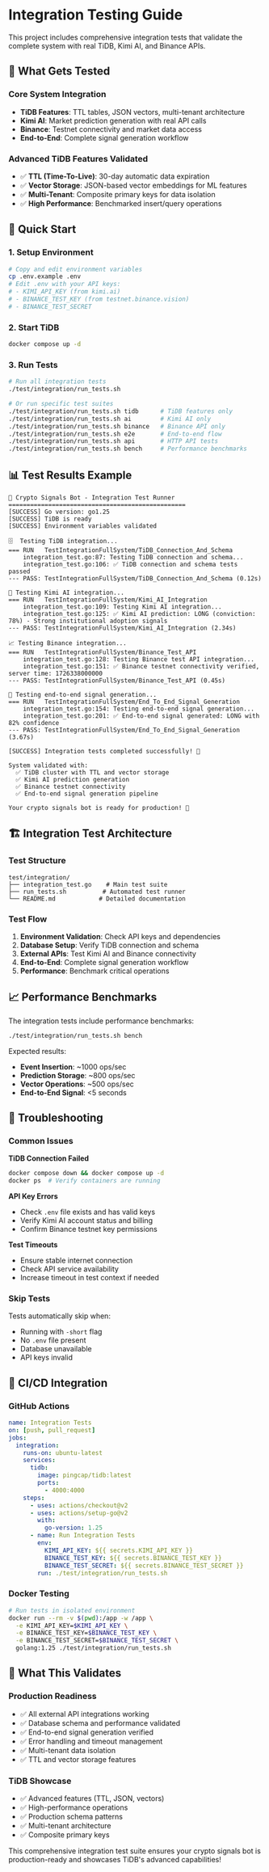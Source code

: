 # Integration Testing Guide

This project includes comprehensive integration tests that validate the complete system with real TiDB, Kimi AI, and Binance APIs.

## 🎯 What Gets Tested

### Core System Integration
- **TiDB Features**: TTL tables, JSON vectors, multi-tenant architecture
- **Kimi AI**: Market prediction generation with real API calls
- **Binance**: Testnet connectivity and market data access
- **End-to-End**: Complete signal generation workflow

### Advanced TiDB Features Validated
- ✅ **TTL (Time-To-Live)**: 30-day automatic data expiration
- ✅ **Vector Storage**: JSON-based vector embeddings for ML features
- ✅ **Multi-Tenant**: Composite primary keys for data isolation
- ✅ **High Performance**: Benchmarked insert/query operations

## 🚀 Quick Start

### 1. Setup Environment
```bash
# Copy and edit environment variables
cp .env.example .env
# Edit .env with your API keys:
# - KIMI_API_KEY (from kimi.ai)
# - BINANCE_TEST_KEY (from testnet.binance.vision)
# - BINANCE_TEST_SECRET
```

### 2. Start TiDB
```bash
docker compose up -d
```

### 3. Run Tests
```bash
# Run all integration tests
./test/integration/run_tests.sh

# Or run specific test suites
./test/integration/run_tests.sh tidb      # TiDB features only
./test/integration/run_tests.sh ai        # Kimi AI only  
./test/integration/run_tests.sh binance   # Binance API only
./test/integration/run_tests.sh e2e       # End-to-end flow
./test/integration/run_tests.sh api       # HTTP API tests
./test/integration/run_tests.sh bench     # Performance benchmarks
```

## 📊 Test Results Example

```
🚀 Crypto Signals Bot - Integration Test Runner
=================================================
[SUCCESS] Go version: go1.25
[SUCCESS] TiDB is ready
[SUCCESS] Environment variables validated

🗄️  Testing TiDB integration...
=== RUN   TestIntegrationFullSystem/TiDB_Connection_And_Schema
    integration_test.go:87: Testing TiDB connection and schema...
    integration_test.go:106: ✅ TiDB connection and schema tests passed
--- PASS: TestIntegrationFullSystem/TiDB_Connection_And_Schema (0.12s)

🤖 Testing Kimi AI integration...
=== RUN   TestIntegrationFullSystem/Kimi_AI_Integration
    integration_test.go:109: Testing Kimi AI integration...
    integration_test.go:125: ✅ Kimi AI prediction: LONG (conviction: 78%) - Strong institutional adoption signals
--- PASS: TestIntegrationFullSystem/Kimi_AI_Integration (2.34s)

📈 Testing Binance integration...
=== RUN   TestIntegrationFullSystem/Binance_Test_API
    integration_test.go:128: Testing Binance test API integration...
    integration_test.go:151: ✅ Binance testnet connectivity verified, server time: 1726338000000
--- PASS: TestIntegrationFullSystem/Binance_Test_API (0.45s)

🔄 Testing end-to-end signal generation...
=== RUN   TestIntegrationFullSystem/End_To_End_Signal_Generation
    integration_test.go:154: Testing end-to-end signal generation...
    integration_test.go:201: ✅ End-to-end signal generated: LONG with 82% confidence
--- PASS: TestIntegrationFullSystem/End_To_End_Signal_Generation (3.67s)

[SUCCESS] Integration tests completed successfully! 🎉

System validated with:
  ✅ TiDB cluster with TTL and vector storage
  ✅ Kimi AI prediction generation  
  ✅ Binance testnet connectivity
  ✅ End-to-end signal generation pipeline

Your crypto signals bot is ready for production! 🚀
```

## 🏗️ Integration Test Architecture

### Test Structure
```
test/integration/
├── integration_test.go    # Main test suite
├── run_tests.sh          # Automated test runner
└── README.md            # Detailed documentation
```

### Test Flow
1. **Environment Validation**: Check API keys and dependencies
2. **Database Setup**: Verify TiDB connection and schema
3. **External APIs**: Test Kimi AI and Binance connectivity
4. **End-to-End**: Complete signal generation workflow
5. **Performance**: Benchmark critical operations

## 📈 Performance Benchmarks

The integration tests include performance benchmarks:

```bash
./test/integration/run_tests.sh bench
```

Expected results:
- **Event Insertion**: ~1000 ops/sec
- **Prediction Storage**: ~800 ops/sec
- **Vector Operations**: ~500 ops/sec
- **End-to-End Signal**: <5 seconds

## 🔧 Troubleshooting

### Common Issues

**TiDB Connection Failed**
```bash
docker compose down && docker compose up -d
docker ps  # Verify containers are running
```

**API Key Errors**
- Check `.env` file exists and has valid keys
- Verify Kimi AI account status and billing
- Confirm Binance testnet key permissions

**Test Timeouts**
- Ensure stable internet connection
- Check API service availability
- Increase timeout in test context if needed

### Skip Tests
Tests automatically skip when:
- Running with `-short` flag
- No `.env` file present  
- Database unavailable
- API keys invalid

## 🚀 CI/CD Integration

### GitHub Actions
```yaml
name: Integration Tests
on: [push, pull_request]
jobs:
  integration:
    runs-on: ubuntu-latest
    services:
      tidb:
        image: pingcap/tidb:latest
        ports:
          - 4000:4000
    steps:
      - uses: actions/checkout@v2
      - uses: actions/setup-go@v2
        with:
          go-version: 1.25
      - name: Run Integration Tests
        env:
          KIMI_API_KEY: ${{ secrets.KIMI_API_KEY }}
          BINANCE_TEST_KEY: ${{ secrets.BINANCE_TEST_KEY }}
          BINANCE_TEST_SECRET: ${{ secrets.BINANCE_TEST_SECRET }}
        run: ./test/integration/run_tests.sh
```

### Docker Testing
```bash
# Run tests in isolated environment
docker run --rm -v $(pwd):/app -w /app \
  -e KIMI_API_KEY=$KIMI_API_KEY \
  -e BINANCE_TEST_KEY=$BINANCE_TEST_KEY \
  -e BINANCE_TEST_SECRET=$BINANCE_TEST_SECRET \
  golang:1.25 ./test/integration/run_tests.sh
```

## 🎯 What This Validates

### Production Readiness
- ✅ All external API integrations working
- ✅ Database schema and performance validated
- ✅ End-to-end signal generation verified
- ✅ Error handling and timeout management
- ✅ Multi-tenant data isolation
- ✅ TTL and vector storage features

### TiDB Showcase
- ✅ Advanced features (TTL, JSON, vectors)
- ✅ High-performance operations
- ✅ Production schema patterns
- ✅ Multi-tenant architecture
- ✅ Composite primary keys

This comprehensive integration test suite ensures your crypto signals bot is production-ready and showcases TiDB's advanced capabilities!

